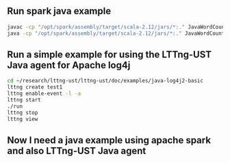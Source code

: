 
## Run spark java example

```bash
javac -cp "/opt/spark/assembly/target/scala-2.12/jars/*:." JavaWordCount.java
java -cp "/opt/spark/assembly/target/scala-2.12/jars/*:." JavaWordCount
```

## Run a simple example for using the LTTng-UST Java agent for Apache log4j
```bash
cd ~/research/lttng-ust/lttng-ust/doc/examples/java-log4j2-basic
lttng create test1
lttng enable-event -l -a
lttng start
./run
lttng stop
lttng view
```

## Now I need a java example using apache spark and also  LTTng-UST Java agent
